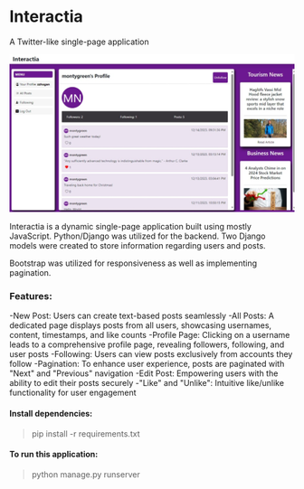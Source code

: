 # Interactia
A Twitter-like single-page application

![Interactia:](https://github.com/zerrynlh/Interactia/blob/main/interactia2.jpeg)

Interactia is a dynamic single-page application built using mostly JavaScript. Python/Django was utilized for the backend. Two Django models were created to store information regarding users and posts.

Bootstrap was utilized for responsiveness as well as implementing pagination.

### Features:
-New Post: Users can create text-based posts seamlessly
-All Posts: A dedicated page displays posts from all users, showcasing usernames, content, timestamps, and like counts
-Profile Page: Clicking on a username leads to a comprehensive profile page, revealing followers, following, and user posts
-Following: Users can view posts exclusively from accounts they follow
-Pagination: To enhance user experience, posts are paginated with "Next" and "Previous" navigation
-Edit Post: Empowering users with the ability to edit their posts securely
-"Like" and "Unlike": Intuitive like/unlike functionality for user engagement

#### Install dependencies:
>pip install -r requirements.txt

#### To run this application:
>python manage.py runserver
